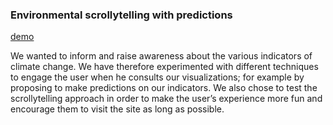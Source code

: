 
### Environmental scrollytelling with predictions

[demo](https://github.com/komann12/Scrollytelling_indicateurs_environnement)

We wanted to inform and raise awareness about the various indicators of climate change. We have therefore experimented
with different techniques to engage the user when he consults our visualizations; for example by proposing to make
predictions on our indicators. We also chose to test the scrollytelling approach in order to make the user’s experience
more fun and encourage them to visit the site as long as possible.